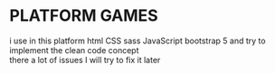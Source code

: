 # PLATFORM GAMES
i use in this platform html CSS sass JavaScript bootstrap 5 and try to implement the clean code concept<br/> 
there a lot of issues I will try to fix it later
